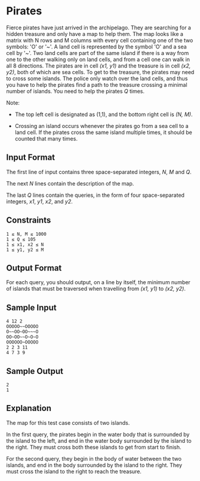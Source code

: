 # Pirates
Fierce pirates have just arrived in the archipelago. They are searching for a hidden treasure and only have a map to help them. The map looks like a matrix with N rows and M columns with every cell containing one of the two symbols: 'O' or '~'. A land cell is represented by the symbol 'O' and a sea cell by '~'. Two land cells are part of the same island if there is a way from one to the other walking only on land cells, and from a cell one can walk in all 8 directions. The pirates are in cell *(x1, y1)* and the treasure is in cell *(x2, y2)*, both of which are sea cells. To get to the treasure, the pirates may need to cross some islands. The police only watch over the land cells, and thus you have to help the pirates find a path to the treasure crossing a minimal number of islands. You need to help the pirates *Q* times.

Note:
* The top left cell is designated as (1,1), and the bottom right cell is *(N, M)*.

* Crossing an island occurs whenever the pirates go from a sea cell to a land cell. If the pirates cross the same island multiple times, it should be counted that many times.

## Input Format
The first line of input contains three space-separated integers, *N*, *M* and *Q*.

The next *N* lines contain the description of the map.

The last *Q* lines contain the queries, in the form of four space-separated integers, *x1*, *y1*, *x2*, and *y2*.

## Constraints
```
1 ≤ N, M ≤ 1000
1 ≤ Q ≤ 105
1 ≤ x1, x2 ≤ N
1 ≤ y1, y2 ≤ M
```

## Output Format
For each query, you should output, on a line by itself, the minimum number of islands that must be traversed when travelling from *(x1, y1)* to *(x2, y2)*.

## Sample Input
```
4 12 2
OOOOO~~OOOOO
O~~OO~OO~~~O
OO~OO~~O~O~O
OOOOOO~OOOOO
2 2 3 11
4 7 3 9
```

## Sample Output
```
2
1
```

## Explanation
The map for this test case consists of two islands.

In the first query, the pirates begin in the water body that is surrounded by the island to the left, and end in the water body surrounded by the island to the right. They must cross both these islands to get from start to finish.

For the second query, they begin in the body of water between the two islands, and end in the body surrounded by the island to the right. They must cross the island to the right to reach the treasure.
